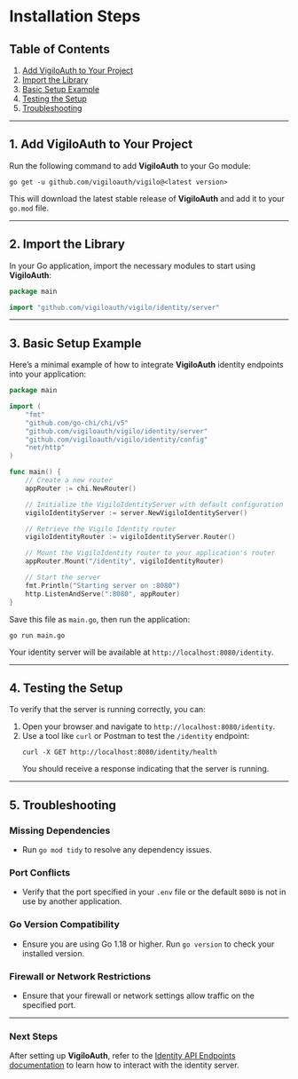 # Installation Steps

## Table of Contents
1. [Add VigiloAuth to Your Project](#1-add-vigiloauth-to-your-project)
2. [Import the Library](#2-import-the-library)
3. [Basic Setup Example](#3-basic-setup-example)
4. [Testing the Setup](#4-testing-the-setup)
5. [Troubleshooting](#5-troubleshooting)

---

## 1. Add VigiloAuth to Your Project

Run the following command to add **VigiloAuth** to your Go module:
```
go get -u github.com/vigiloauth/vigilo@<latest version>
```
This will download the latest stable release of **VigiloAuth** and add it to your `go.mod` file.

---

## 2. Import the Library

In your Go application, import the necessary modules to start using **VigiloAuth**:
```go
package main

import "github.com/vigiloauth/vigilo/identity/server"
```

---

## 3. Basic Setup Example

Here’s a minimal example of how to integrate **VigiloAuth** identity endpoints into your application:

```go
package main

import (
    "fmt"
    "github.com/go-chi/chi/v5"
    "github.com/vigiloauth/vigilo/identity/server"
    "github.com/vigiloauth/vigilo/identity/config"
    "net/http"
)

func main() {
    // Create a new router
    appRouter := chi.NewRouter()

    // Initialize the VigiloIdentityServer with default configuration
    vigiloIdentityServer := server.NewVigiloIdentityServer()

    // Retrieve the Vigilo Identity router
    vigiloIdentityRouter := vigiloIdentityServer.Router()

    // Mount the VigiloIdentity router to your application's router
    appRouter.Mount("/identity", vigiloIdentityRouter)

    // Start the server
    fmt.Println("Starting server on :8080")
    http.ListenAndServe(":8080", appRouter)
}
```

Save this file as `main.go`, then run the application:
```
go run main.go
```

Your identity server will be available at `http://localhost:8080/identity`.

---

## 4. Testing the Setup

To verify that the server is running correctly, you can:

1. Open your browser and navigate to `http://localhost:8080/identity`.
2. Use a tool like `curl` or Postman to test the `/identity` endpoint:
   ```
   curl -X GET http://localhost:8080/identity/health
   ```
   You should receive a response indicating that the server is running.

---

## 5. Troubleshooting

### Missing Dependencies
- Run `go mod tidy` to resolve any dependency issues.

### Port Conflicts
- Verify that the port specified in your `.env` file or the default `8080` is not in use by another application.

### Go Version Compatibility
- Ensure you are using Go 1.18 or higher. Run `go version` to check your installed version.

### Firewall or Network Restrictions
- Ensure that your firewall or network settings allow traffic on the specified port.

---

### Next Steps

After setting up **VigiloAuth**, refer to the [Identity API Endpoints documentation](endpoints/identity/README.md) to learn how to interact with the identity server.